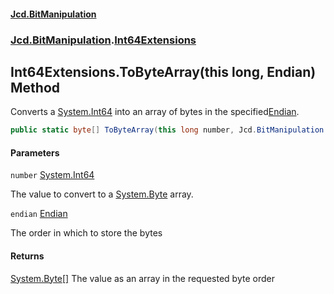 #### [Jcd.BitManipulation](index.md 'index')

### [Jcd.BitManipulation](Jcd.BitManipulation.md 'Jcd.BitManipulation').[Int64Extensions](Jcd.BitManipulation.Int64Extensions.md 'Jcd.BitManipulation.Int64Extensions')

## Int64Extensions.ToByteArray(this long, Endian) Method

Converts a
[System.Int64](https://docs.microsoft.com/en-us/dotnet/api/System.Int64 'System.Int64')
into an array of bytes in the specified[Endian](Jcd.BitManipulation.Endian.md 'Jcd.BitManipulation.Endian').

```csharp
public static byte[] ToByteArray(this long number, Jcd.BitManipulation.Endian endian=Jcd.BitManipulation.Endian.Little);
```

#### Parameters

<a name='Jcd.BitManipulation.Int64Extensions.ToByteArray(thislong,Jcd.BitManipulation.Endian).number'></a>

`number` [System.Int64](https://docs.microsoft.com/en-us/dotnet/api/System.Int64 'System.Int64')

The value to convert to a
[System.Byte](https://docs.microsoft.com/en-us/dotnet/api/System.Byte 'System.Byte')
array.

<a name='Jcd.BitManipulation.Int64Extensions.ToByteArray(thislong,Jcd.BitManipulation.Endian).endian'></a>

`endian` [Endian](Jcd.BitManipulation.Endian.md 'Jcd.BitManipulation.Endian')

The order in which to store the bytes

#### Returns

[System.Byte](https://docs.microsoft.com/en-us/dotnet/api/System.Byte 'System.Byte')[[]](https://docs.microsoft.com/en-us/dotnet/api/System.Array 'System.Array')
The value as an array in the requested byte order